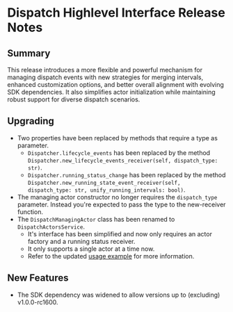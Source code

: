 # Dispatch Highlevel Interface Release Notes

## Summary

This release introduces a more flexible and powerful mechanism for managing dispatch events with new strategies for merging intervals, enhanced customization options, and better overall alignment with evolving SDK dependencies. It also simplifies actor initialization while maintaining robust support for diverse dispatch scenarios.

## Upgrading

* Two properties have been replaced by methods that require a type as parameter.
    * `Dispatcher.lifecycle_events` has been replaced by the method `Dispatcher.new_lifecycle_events_receiver(self, dispatch_type: str)`.
    * `Dispatcher.running_status_change` has been replaced by the method `Dispatcher.new_running_state_event_receiver(self, dispatch_type: str, unify_running_intervals: bool)`.
* The managing actor constructor no longer requires the `dispatch_type` parameter. Instead you're expected to pass the type to the new-receiver function.
* The `DispatchManagingActor` class has been renamed to `DispatchActorsService`.
    * It's interface has been simplified and now only requires an actor factory and a running status receiver.
    * It only supports a single actor at a time now.
    * Refer to the updated [usage example](https://frequenz-floss.github.io/frequenz-dispatch-python/latest/reference/frequenz/dispatch/#frequenz.dispatch.DispatchActorsService) for more information.

## New Features

* The SDK dependency was widened to allow versions up to (excluding) v1.0.0-rc1600.

